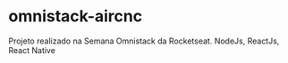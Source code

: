 # omnistack-aircnc
Projeto realizado na Semana Omnistack da Rocketseat. NodeJs, ReactJs, React Native
